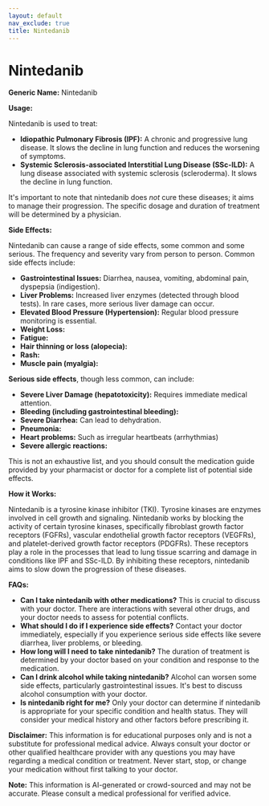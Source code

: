 ```yaml
---
layout: default
nav_exclude: true
title: Nintedanib
---
```


# Nintedanib

**Generic Name:** Nintedanib

**Usage:**

Nintedanib is used to treat:

* **Idiopathic Pulmonary Fibrosis (IPF):**  A chronic and progressive lung disease.  It slows the decline in lung function and reduces the worsening of symptoms.
* **Systemic Sclerosis-associated Interstitial Lung Disease (SSc-ILD):**  A lung disease associated with systemic sclerosis (scleroderma). It slows the decline in lung function.

It's important to note that nintedanib does *not* cure these diseases; it aims to manage their progression.  The specific dosage and duration of treatment will be determined by a physician.

**Side Effects:**

Nintedanib can cause a range of side effects, some common and some serious.  The frequency and severity vary from person to person.  Common side effects include:

* **Gastrointestinal Issues:** Diarrhea, nausea, vomiting, abdominal pain, dyspepsia (indigestion).
* **Liver Problems:** Increased liver enzymes (detected through blood tests).  In rare cases, more serious liver damage can occur.
* **Elevated Blood Pressure (Hypertension):**  Regular blood pressure monitoring is essential.
* **Weight Loss:**
* **Fatigue:**
* **Hair thinning or loss (alopecia):**
* **Rash:**
* **Muscle pain (myalgia):**

**Serious side effects**, though less common, can include:

* **Severe Liver Damage (hepatotoxicity):** Requires immediate medical attention.
* **Bleeding (including gastrointestinal bleeding):**
* **Severe Diarrhea:**  Can lead to dehydration.
* **Pneumonia:**
* **Heart problems:** Such as irregular heartbeats (arrhythmias)
* **Severe allergic reactions:**


This is not an exhaustive list, and you should consult the medication guide provided by your pharmacist or doctor for a complete list of potential side effects.


**How it Works:**

Nintedanib is a tyrosine kinase inhibitor (TKI).  Tyrosine kinases are enzymes involved in cell growth and signaling.  Nintedanib works by blocking the activity of certain tyrosine kinases, specifically fibroblast growth factor receptors (FGFRs), vascular endothelial growth factor receptors (VEGFRs), and platelet-derived growth factor receptors (PDGFRs).  These receptors play a role in the processes that lead to lung tissue scarring and damage in conditions like IPF and SSc-ILD. By inhibiting these receptors, nintedanib aims to slow down the progression of these diseases.


**FAQs:**

* **Can I take nintedanib with other medications?**  This is crucial to discuss with your doctor.  There are interactions with several other drugs, and your doctor needs to assess for potential conflicts.
* **What should I do if I experience side effects?**  Contact your doctor immediately, especially if you experience serious side effects like severe diarrhea, liver problems, or bleeding.
* **How long will I need to take nintedanib?** The duration of treatment is determined by your doctor based on your condition and response to the medication.
* **Can I drink alcohol while taking nintedanib?**  Alcohol can worsen some side effects, particularly gastrointestinal issues.  It's best to discuss alcohol consumption with your doctor.
* **Is nintedanib right for me?**  Only your doctor can determine if nintedanib is appropriate for your specific condition and health status.  They will consider your medical history and other factors before prescribing it.


**Disclaimer:** This information is for educational purposes only and is not a substitute for professional medical advice. Always consult your doctor or other qualified healthcare provider with any questions you may have regarding a medical condition or treatment.  Never start, stop, or change your medication without first talking to your doctor.


**Note:** This information is AI-generated or crowd-sourced and may not be accurate. Please consult a medical professional for verified advice.